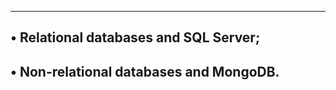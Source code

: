 --------------------------------------------------
• Relational databases and SQL Server;
-------------------------------------------------
• Non-relational databases and MongoDB.
---------------------------------------------------
